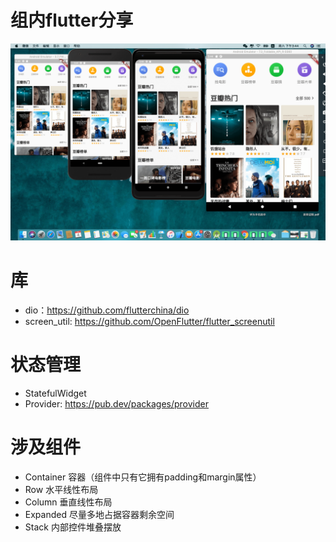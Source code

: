 # 组内flutter分享
<p float="left">
<img src="https://github.com/shadow12138/FlutterShare/blob/master/result/result.png" alt="drawing" width="800"/>
</p>

# 库
- dio：https://github.com/flutterchina/dio
- screen_util: https://github.com/OpenFlutter/flutter_screenutil

# 状态管理
- StatefulWidget
- Provider: https://pub.dev/packages/provider

# 涉及组件
- Container 容器（组件中只有它拥有padding和margin属性）
- Row 水平线性布局
- Column 垂直线性布局
- Expanded 尽量多地占据容器剩余空间
- Stack 内部控件堆叠摆放


